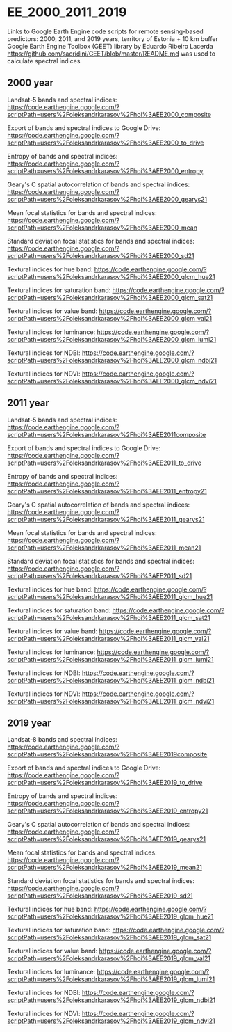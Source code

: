 # EE_2000_2011_2019
Links to Google Earth Engine code scripts for remote sensing-based predictors: 2000, 2011, and 2019 years, territory of Estonia + 10 km buffer
Google Earth Engine Toolbox (GEET) library by Eduardo Ribeiro Lacerda https://github.com/sacridini/GEET/blob/master/README.md was used to calculate spectral indices

## 2000 year
Landsat-5 bands and spectral indices:
https://code.earthengine.google.com/?scriptPath=users%2Foleksandrkarasov%2Fhoi%3AEE2000_composite

Export of bands and spectral indices to Google Drive:
https://code.earthengine.google.com/?scriptPath=users%2Foleksandrkarasov%2Fhoi%3AEE2000_to_drive

Entropy of bands and spectral indices:
https://code.earthengine.google.com/?scriptPath=users%2Foleksandrkarasov%2Fhoi%3AEE2000_entropy

Geary's C spatial autocorrelation of bands and spectral indices:
https://code.earthengine.google.com/?scriptPath=users%2Foleksandrkarasov%2Fhoi%3AEE2000_gearys21

Mean focal statistics for bands and spectral indices:
https://code.earthengine.google.com/?scriptPath=users%2Foleksandrkarasov%2Fhoi%3AEE2000_mean

Standard deviation focal statistics for bands and spectral indices:
https://code.earthengine.google.com/?scriptPath=users%2Foleksandrkarasov%2Fhoi%3AEE2000_sd21

Textural indices for hue band:
https://code.earthengine.google.com/?scriptPath=users%2Foleksandrkarasov%2Fhoi%3AEE2000_glcm_hue21

Textural indices for saturation band:
https://code.earthengine.google.com/?scriptPath=users%2Foleksandrkarasov%2Fhoi%3AEE2000_glcm_sat21

Textural indices for value band:
https://code.earthengine.google.com/?scriptPath=users%2Foleksandrkarasov%2Fhoi%3AEE2000_glcm_val21

Textural indices for luminance:
https://code.earthengine.google.com/?scriptPath=users%2Foleksandrkarasov%2Fhoi%3AEE2000_glcm_lumi21

Textural indices for NDBI:
https://code.earthengine.google.com/?scriptPath=users%2Foleksandrkarasov%2Fhoi%3AEE2000_glcm_ndbi21

Textural indices for NDVI:
https://code.earthengine.google.com/?scriptPath=users%2Foleksandrkarasov%2Fhoi%3AEE2000_glcm_ndvi21



## 2011 year
Landsat-5 bands and spectral indices:
https://code.earthengine.google.com/?scriptPath=users%2Foleksandrkarasov%2Fhoi%3AEE2011composite

Export of bands and spectral indices to Google Drive:
https://code.earthengine.google.com/?scriptPath=users%2Foleksandrkarasov%2Fhoi%3AEE2011_to_drive

Entropy of bands and spectral indices:
https://code.earthengine.google.com/?scriptPath=users%2Foleksandrkarasov%2Fhoi%3AEE2011_entropy21

Geary's C spatial autocorrelation of bands and spectral indices:
https://code.earthengine.google.com/?scriptPath=users%2Foleksandrkarasov%2Fhoi%3AEE2011_gearys21

Mean focal statistics for bands and spectral indices:
https://code.earthengine.google.com/?scriptPath=users%2Foleksandrkarasov%2Fhoi%3AEE2011_mean21

Standard deviation focal statistics for bands and spectral indices:
https://code.earthengine.google.com/?scriptPath=users%2Foleksandrkarasov%2Fhoi%3AEE2011_sd21

Textural indices for hue band:
https://code.earthengine.google.com/?scriptPath=users%2Foleksandrkarasov%2Fhoi%3AEE2011_glcm_hue21

Textural indices for saturation band:
https://code.earthengine.google.com/?scriptPath=users%2Foleksandrkarasov%2Fhoi%3AEE2011_glcm_sat21

Textural indices for value band:
https://code.earthengine.google.com/?scriptPath=users%2Foleksandrkarasov%2Fhoi%3AEE2011_glcm_val21

Textural indices for luminance:
https://code.earthengine.google.com/?scriptPath=users%2Foleksandrkarasov%2Fhoi%3AEE2011_glcm_lumi21

Textural indices for NDBI:
https://code.earthengine.google.com/?scriptPath=users%2Foleksandrkarasov%2Fhoi%3AEE2011_glcm_ndbi21

Textural indices for NDVI:
https://code.earthengine.google.com/?scriptPath=users%2Foleksandrkarasov%2Fhoi%3AEE2011_glcm_ndvi21

## 2019 year
Landsat-8 bands and spectral indices:
https://code.earthengine.google.com/?scriptPath=users%2Foleksandrkarasov%2Fhoi%3AEE2019composite

Export of bands and spectral indices to Google Drive:
https://code.earthengine.google.com/?scriptPath=users%2Foleksandrkarasov%2Fhoi%3AEE2019_to_drive

Entropy of bands and spectral indices:
https://code.earthengine.google.com/?scriptPath=users%2Foleksandrkarasov%2Fhoi%3AEE2019_entropy21

Geary's C spatial autocorrelation of bands and spectral indices:
https://code.earthengine.google.com/?scriptPath=users%2Foleksandrkarasov%2Fhoi%3AEE2019_gearys21

Mean focal statistics for bands and spectral indices:
https://code.earthengine.google.com/?scriptPath=users%2Foleksandrkarasov%2Fhoi%3AEE2019_mean21

Standard deviation focal statistics for bands and spectral indices:
https://code.earthengine.google.com/?scriptPath=users%2Foleksandrkarasov%2Fhoi%3AEE2019_sd21

Textural indices for hue band:
https://code.earthengine.google.com/?scriptPath=users%2Foleksandrkarasov%2Fhoi%3AEE2019_glcm_hue21

Textural indices for saturation band:
https://code.earthengine.google.com/?scriptPath=users%2Foleksandrkarasov%2Fhoi%3AEE2019_glcm_sat21

Textural indices for value band:
https://code.earthengine.google.com/?scriptPath=users%2Foleksandrkarasov%2Fhoi%3AEE2019_glcm_val21

Textural indices for luminance:
https://code.earthengine.google.com/?scriptPath=users%2Foleksandrkarasov%2Fhoi%3AEE2019_glcm_lumi21

Textural indices for NDBI:
https://code.earthengine.google.com/?scriptPath=users%2Foleksandrkarasov%2Fhoi%3AEE2019_glcm_ndbi21

Textural indices for NDVI:
https://code.earthengine.google.com/?scriptPath=users%2Foleksandrkarasov%2Fhoi%3AEE2019_glcm_ndvi21
